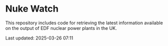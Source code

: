 # Nuke Watch

This repository includes code for retrieving the latest information available on the output of EDF nuclear power plants in the UK.

Last updated: 2025-03-26 07:11